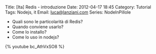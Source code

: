 Title: [Ita] Redis - introduzione
Date: 2012-04-17 18:45
Category: Tutorial
Tags: Nodejs, it
Email: luca@lanziani.com
Series: NodeInPillole

* Quali sono le particolarità di Redis?
* Quando conviene usarlo?
* Come lo installo?
* Come lo uso in nodejs?

{% youtube bc_AthVxSO8 %}
